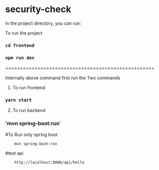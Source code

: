 # security-check

In the project directory, you can run:

To run the project 
### `cd frontend`

### `npm run dev`
<p>===================================================</p>

Internally above command first run the Two commands

1) To run frontend
### `yarn start`

2) To run backend
### 'mvn spring-boot:run`


#To Run only spring boot 

        mvn spring-boot:run

#test api
    
        http://localhost:8080/api/hello 

